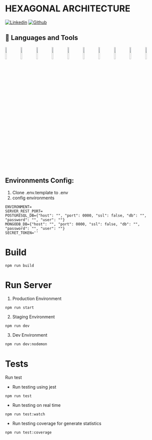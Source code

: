 # HEXAGONAL ARCHITECTURE
[![Linkedin](https://img.shields.io/badge/-LinkedIn-blue?style=flat&logo=Linkedin&logoColor=white)](https://www.linkedin.com/in/luis-alfonso-llanos-a64639206/)
[![Github](https://img.shields.io/badge/-Github-000?style=flat&logo=Github&logoColor=white)](https://github.com/luisLlanos23)
## 📌 Languages and Tools

<code><img width="10%" src="https://www.vectorlogo.zone/logos/nodejs/nodejs-ar21.svg"></code><code><img width="10%" src="https://www.vectorlogo.zone/logos/expressjs/expressjs-ar21.svg"></code><code><img width="10%" src="https://www.vectorlogo.zone/logos/javascript/javascript-ar21.svg"></code><code><img width="10%" src="https://www.vectorlogo.zone/logos/typescriptlang/typescriptlang-ar21.svg"></code><code><img width="10%" src="https://www.vectorlogo.zone/logos/mongodb/mongodb-ar21.svg"></code><code><img width="10%" src="https://www.vectorlogo.zone/logos/postgresql/postgresql-ar21.svg"></code><code><img width="10%" src="https://www.vectorlogo.zone/logos/jestjsio/jestjsio-ar21.svg"></code><code><img width="10%" src="https://www.vectorlogo.zone/logos/git-scm/git-scm-ar21.svg"></code><code><img width="10%" src="https://www.vectorlogo.zone/logos/docker/docker-ar21.svg"></code><code><img width=10% src="https://www.vectorlogo.zone/logos/kubernetes/kubernetes-ar21.svg"></code>

## Environments Config:
1. Clone .env.template to .env
2. config environments
```
ENVIRONMENT=
SERVER_REST_PORT=
POSTGRESQL_DB={"host": "", "port": 0000, "ssl": false, "db": "", "password": "", "user": ""}
MONGODB_DB={"host": "", "port": 0000, "ssl": false, "db": "", "password": "", "user": ""}
SECRET_TOKEN=''
```
# Build
```
npm run build
```
# Run Server
1. Production Environment
```
npm run start
```
2. Staging Environment
```
npm run dev
```
3. Dev Environment
```
npm run dev:nodemon
```
# Tests
Run test
- Run testing using jest
```
npm run test
```
- Run testing on real time
```
npm run test:watch
```
- Run testing coverage for generate statistics
```
npm run test:coverage
```

